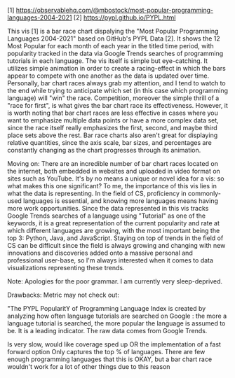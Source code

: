 [1] https://observablehq.com/@mbostock/most-popular-programming-languages-2004-2021
[2] https://pypl.github.io/PYPL.html

This vis [1] is a bar race chart dispalying the "Most Popular Programming Languages 2004-2021" based on GitHub's PYPL Data [2]. It shows the 12 Most Popular for each month of each year in the titled time period, with popularity tracked in the data via Google Trends searches of programming tutorials in each language. The vis itself is simple but eye-catching. It utilizes simple animation in order to create a racing-effect in which the bars appear to compete with one another as the data is updated over time. Personally, bar chart races always grab my attention, and I tend to watch to the end while trying to anticipate which set (in this case which programming language) will "win" the race. Competition, moreover the simple thrill of a "race for first", is what gives the bar chart race its effectiveness. However, it is worth noting that bar chart races are less effective in cases where you want to emphasize multiple data points or have a more complex data set, since the race itself really emphasizes the first, second, and maybe third place sets above the rest. Bar race charts also aren't great for displaying relative quantities, since the axis scale, bar sizes, and percentages are constantly changing as the chart progresses through its animation.

Moving on: There are an incredible number of bar chart races located on the internet, both embedded in websites and uploaded in video format on sites such as YouTube. It's by no means a unique or novel idea for a vis: so what makes this one significant? To me, the importance of this vis lies in what the data is representing. In the field of CS, proficiency in commonly-used languages is essential, and knowing more languages means having more work opportunities. Since the data represented in this vis tracks Google Trends searches of a language using "Tutorial" as one of the keywords, it is a great representation of the current popularity and rate at which different languages are growing, with the most important being the top 3: Python, Java, and JavaScript. Staying on top of trends in the field of CS can be difficult since the field is always growing and changing with new innovations and discoveries added onto a massive personal and professional user-base, so I'm always interested when it comes to data visualizations representing these trends.


Note: Apologies for the poor grammar. I am currently very sleep-deprived.



Drawbacks:
Metric may not check out:

"The PYPL PopularitY of Programming Language Index is created by analyzing how often language tutorials are searched on Google : the more a language tutorial is searched, the more popular the language is assumed to be. It is a leading indicator. The raw data comes from Google Trends.

Is very slow, would like coverage sped up OR the implementation of a fast forward option
Only captures the top % of languages. There are few enough programming languages that this is OKAY, but a bar chart race wouldn't work for a lot of other things due to this reason
